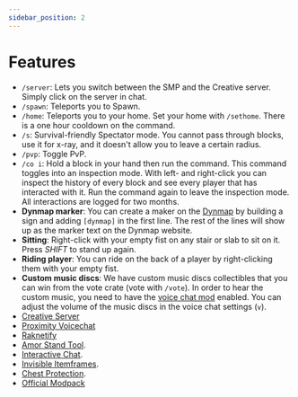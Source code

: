 ```yaml
---
sidebar_position: 2
---
```


# Features

- `/server`: Lets you switch between the SMP and the Creative server. Simply click on the server in chat.
- `/spawn`: Teleports you to Spawn.
- `/home`: Teleports you to your home. Set your home with `/sethome`. There is a one hour cooldown on the command.
- `/s`: Survival-friendly Spectator mode. You cannot pass through blocks, use it for x-ray, and it doesn't allow you to leave a certain radius.
- `/pvp`: Toggle PvP.
- `/co i`: Hold a block in your hand then run the command. This command toggles into an inspection mode.  With left- and right-click you can inspect the history of every block and see every player that has interacted with it. Run the command again to leave the inspection mode. All interactions are logged for two months.
- **Dynmap marker**: You can create a maker on the [Dynmap](pathname://https://map.survival-pi.com/) by building a sign and adding `[dynmap]` in the first line. The rest of the lines will show up as the marker text on the Dynmap website. 
- **Sitting**: Right-click with your empty fist on any stair or slab to sit on it. Press *SHIFT* to stand up again.
- **Riding player**: You can ride on the back of a player by right-clicking them with your empty fist.
- **Custom music discs**: We have custom music discs collectibles that you can win from the vote crate (vote with `/vote`). In order to hear the custom music, you need to have the [voice chat mod](./vc.md) enabled. You can adjust the volume of the music discs in the voice chat settings (`v`).
- [Creative Server](./creative.md)
- [Proximity Voicechat](./vc.md)
- [Raknetify](./raknetify.md)
- [Amor Stand Tool](./ast.md).
- [Interactive Chat](./interactivechat.md).
- [Invisible Itemframes](./invisible_itemframes.md).
- [Chest Protection](./chestprotect.md).
- [Official Modpack](./modpack.md)
